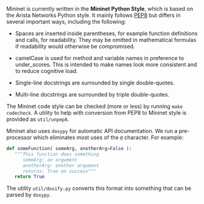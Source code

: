 Mininet is currently written in the **Mininet Python Style**, which is based on the Arista Networks Python style. It mainly follows [PEP8](http://legacy.python.org/dev/peps/pep-0008) but differs in several important ways, including the following:

* Spaces are inserted inside parentheses, for example function definitions and calls, for readability. They may be omitted in mathematical formulas if readability would otherwise be compromised.

* camelCase is used for method and variable names in preference to under_scores. This is intended to make names look more consistent and to reduce cognitive load.

* Single-line docstrings are surrounded by single double-quotes.

* Multi-line docstrings are surrounded by triple double-quotes.

The Mininet code style can be checked (more or less) by running `make codecheck`. A utility to help with conversion from PEP8 to Mininet style is provided as `util/unpep8`.

Mininet also uses `doxypy` for automatic API documentation. We run a pre-processor which eliminates most uses of the `@` character. For example:

```python
def someFunction( someArg, anotherArg=False ):
   """This function does something
      someArg: an argument
      anotherArg: another argument
      returns: True on success"""
   return True
```

The utility `util/doxify.py` converts this format into something that can be parsed by `doxypy`.
